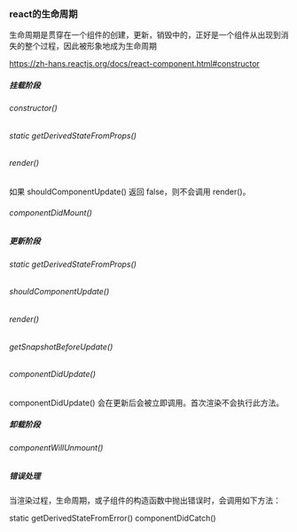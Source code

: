 ### react的生命周期
生命周期是贯穿在一个组件的创建，更新，销毁中的，正好是一个组件从出现到消失的整个过程，因此被形象地成为生命周期

https://zh-hans.reactjs.org/docs/react-component.html#constructor
##### 挂载阶段
###### constructor()
###### static getDerivedStateFromProps()
###### render()
如果 shouldComponentUpdate() 返回 false，则不会调用 render()。
###### componentDidMount()

##### 更新阶段
###### static getDerivedStateFromProps()
###### shouldComponentUpdate()
###### render()
###### getSnapshotBeforeUpdate()
###### componentDidUpdate()
componentDidUpdate() 会在更新后会被立即调用。首次渲染不会执行此方法。

##### 卸载阶段
###### componentWillUnmount()

##### 错误处理
当渲染过程，生命周期，或子组件的构造函数中抛出错误时，会调用如下方法：

static getDerivedStateFromError()
componentDidCatch()